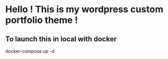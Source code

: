# Hello ! This is my wordpress custom portfolio theme !
 ## To launch this in local with docker
docker-compose up -d
